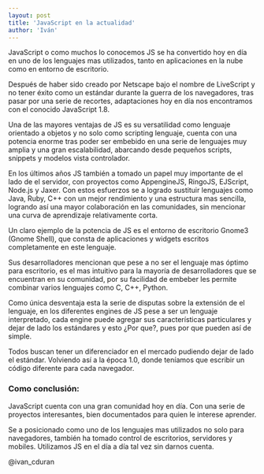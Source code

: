 ```yaml
---
layout: post
title: 'JavaScript en la actualidad'
author: 'Iván'
---
```


JavaScript o como muchos lo conocemos JS se ha convertido hoy en día en uno de 
los lenguajes mas utilizados, tanto en aplicaciones en la nube como en entorno 
de escritorio.

Después de haber sido creado por Netscape bajo el nombre de LiveScript y no 
tener éxito como un estándar durante la guerra de los navegadores, tras pasar 
por una serie de recortes, adaptaciones hoy en día nos encontramos con el 
conocido JavaScript 1.8.

Una de las mayores ventajas de JS es su versatilidad como lenguaje orientado a 
objetos y no solo como scripting lenguaje, cuenta con una potencia enorme tras 
poder ser embebido en una serie de lenguajes muy amplia y una gran 
escalabilidad, abarcando desde pequeños scripts, snippets y modelos vista 
controlador.

En los últimos años JS también a tomado un papel muy importante de el lado de 
el servidor, con proyectos como AppengineJS, RingoJS, EJScript, Node.js y Jaxer.
Con estos esfuerzos se a logrado sustituir lenguajes como Java, Ruby, C++ con 
un mejor rendimiento y una estructura mas sencilla, logrando así una mayor 
colaboración en las comunidades, sin mencionar una curva de aprendizaje
relativamente corta.

Un claro ejemplo de la potencia de JS es el entorno de escritorio Gnome3
(Gnome Shell), que consta de aplicaciones y widgets escritos completamente en
este lenguaje.

Sus desarrolladores mencionan que pese a no ser el lenguaje mas óptimo para
escritorio, es el mas intuitivo para la mayoría de desarrolladores que se
encuentran en su comunidad, por su facilidad de embeber les permite combinar 
varios lenguajes como C, C++, Python.

Como única desventaja esta la serie de disputas sobre la extensión de el 
lenguaje, en los diferentes engines de JS pese a ser un lenguaje interpretado, 
cada engine puede agregar sus características particulares y dejar de lado los 
estándares y esto ¿Por que?, pues por que pueden así de simple.

Todos buscan tener un diferenciador en el mercado pudiendo dejar de lado el 
estándar. Volviendo así a la época 1.0, donde teníamos que escribir un código 
diferente para cada navegador.

### Como conclusión:

JavaScript cuenta con una gran comunidad hoy en día. Con una serie de proyectos 
interesantes, bien documentados para quien le interese aprender.

Se a posicionado como uno de los lenguajes mas utilizados no solo para 
navegadores, también ha tomado control de escritorios, servidores y mobiles.
Utilizamos JS en el día a día tal vez sin darnos cuenta.

@ivan_cduran

